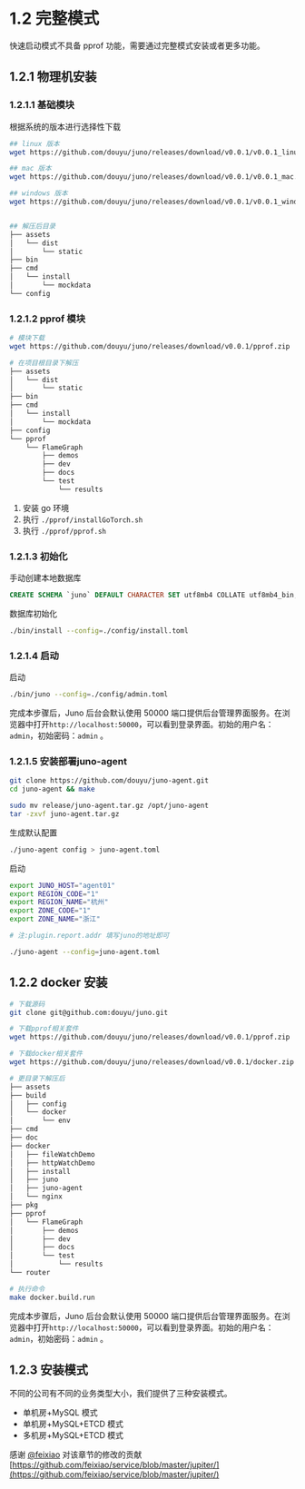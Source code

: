 # 1.2 完整模式

快速启动模式不具备 pprof 功能，需要通过完整模式安装或者更多功能。

## 1.2.1 物理机安装

### 1.2.1.1 基础模块

根据系统的版本进行选择性下载

```bash
## linux 版本
wget https://github.com/douyu/juno/releases/download/v0.0.1/v0.0.1_linux.zip

## mac 版本
wget https://github.com/douyu/juno/releases/download/v0.0.1/v0.0.1_mac.zip

## windows 版本
wget https://github.com/douyu/juno/releases/download/v0.0.1/v0.0.1_windows.zip


## 解压后目录
├── assets
│   └── dist
│       └── static
├── bin
├── cmd
│   └── install
│       └── mockdata
└── config
```

### 1.2.1.2 pprof 模块

```bash
# 模块下载
wget https://github.com/douyu/juno/releases/download/v0.0.1/pprof.zip

# 在项目根目录下解压
├── assets
│   └── dist
│       └── static
├── bin
├── cmd
│   └── install
│       └── mockdata
├── config
└── pprof
    └── FlameGraph
        ├── demos
        ├── dev
        ├── docs
        └── test
            └── results
```

1. 安装 go 环境
2. 执行 `./pprof/installGoTorch.sh`
3. 执行 `./pprof/pprof.sh`

### 1.2.1.3 初始化

手动创建本地数据库

```sql
CREATE SCHEMA `juno` DEFAULT CHARACTER SET utf8mb4 COLLATE utf8mb4_bin;
```

数据库初始化

```bash
./bin/install --config=./config/install.toml
```

### 1.2.1.4 启动

启动

```bash
./bin/juno --config=./config/admin.toml
```

完成本步骤后，Juno 后台会默认使用 50000 端口提供后台管理界面服务。在浏览器中打开`http://localhost:50000`，可以看到登录界面。初始的用户名： `admin`，初始密码：`admin` 。

### 1.2.1.5 安装部署juno-agent

```bash
git clone https://github.com/douyu/juno-agent.git
cd juno-agent && make

sudo mv release/juno-agent.tar.gz /opt/juno-agent
tar -zxvf juno-agent.tar.gz
```

生成默认配置

```bash
./juno-agent config > juno-agent.toml
```

启动

```bash
export JUNO_HOST="agent01"
export REGION_CODE="1"
export REGION_NAME="杭州"
export ZONE_CODE="1"
export ZONE_NAME="浙江"

# 注:plugin.report.addr 填写juno的地址即可

./juno-agent --config=juno-agent.toml
```

## 1.2.2 docker 安装

```bash
# 下载源码
git clone git@github.com:douyu/juno.git

# 下载pprof相关套件
wget https://github.com/douyu/juno/releases/download/v0.0.1/pprof.zip

# 下载docker相关套件
wget https://github.com/douyu/juno/releases/download/v0.0.1/docker.zip

# 更目录下解压后
├── assets
├── build
│   ├── config
│   └── docker
│       └── env
├── cmd
├── doc
├── docker
│   ├── fileWatchDemo
│   ├── httpWatchDemo
│   ├── install
│   ├── juno
│   ├── juno-agent
│   └── nginx
├── pkg
├── pprof
│   └── FlameGraph
│       ├── demos
│       ├── dev
│       ├── docs
│       └── test
│           └── results
└── router

# 执行命令
make docker.build.run
```

完成本步骤后，Juno 后台会默认使用 50000 端口提供后台管理界面服务。在浏览器中打开`http://localhost:50000`，可以看到登录界面。初始的用户名： `admin`，初始密码：`admin` 。

## 1.2.3 安装模式

不同的公司有不同的业务类型大小，我们提供了三种安装模式。

- 单机房+MySQL 模式
- 单机房+MySQL+ETCD 模式
- 多机房+MySQL+ETCD 模式

感谢 [@feixiao](https://github.com/feixiao)  对该章节的修改的贡献 [https://github.com/feixiao/service/blob/master/jupiter/](https://github.com/feixiao/service/blob/master/jupiter/)
